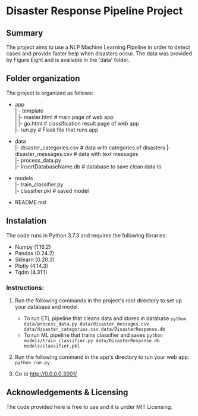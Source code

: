 # Disaster Response Pipeline Project

## Summary

The project aims to use a NLP Machine Learning Pipeline in order to detect cases and provide faster help when disasters occur. The data was provided by Figure Eight and is available in the 'data' folder.

## Folder organization

The project is organized as follows:

- app  
| - template  
| |- master.html  # main page of web app  
| |- go.html  # classification result page of web app  
|- run.py  # Flask file that runs app  
  
- data  
|- disaster_categories.csv  # data with categories of disasters 
|- disaster_messages.csv  # data with text messages  
|- process_data.py  
|- InsertDatabaseName.db   # database to save clean data to  
  
- models  
|- train_classifier.py  
|- classifier.pkl  # saved model   

- README.md

## Instalation

The code runs in Python 3.7.3 and requires the following libraries:
- Numpy (1.16.2)
- Pandas (0.24.2)
- Sklearn (0.20.3)
- Plotly (4.14.3)
- Tqdm (4.31.1)

### Instructions:
1. Run the following commands in the project's root directory to set up your database and model.

    - To run ETL pipeline that cleans data and stores in database
        `python data/process_data.py data/disaster_messages.csv data/disaster_categories.csv data/DisasterResponse.db`
    - To run ML pipeline that trains classifier and saves
        `python models/train_classifier.py data/DisasterResponse.db models/classifier.pkl`

2. Run the following command in the app's directory to run your web app.
    `python run.py`

3. Go to http://0.0.0.0:3001/

## Acknowledgements & Licensing

The code provided here is free to use and it is under MIT Licensing.
